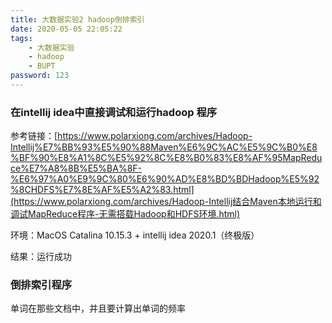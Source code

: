 ```yaml
---
title: 大数据实验2 hadoop倒排索引
date: 2020-05-05 22:05:22
tags:
	- 大数据实验
	- hadoop
	- BUPT
password: 123
---
```


### 在intellij idea中直接调试和运行hadoop 程序

参考链接：[https://www.polarxiong.com/archives/Hadoop-Intellij%E7%BB%93%E5%90%88Maven%E6%9C%AC%E5%9C%B0%E8%BF%90%E8%A1%8C%E5%92%8C%E8%B0%83%E8%AF%95MapReduce%E7%A8%8B%E5%BA%8F-%E6%97%A0%E9%9C%80%E6%90%AD%E8%BD%BDHadoop%E5%92%8CHDFS%E7%8E%AF%E5%A2%83.html](https://www.polarxiong.com/archives/Hadoop-Intellij结合Maven本地运行和调试MapReduce程序-无需搭载Hadoop和HDFS环境.html)

环境：MacOS Catalina 10.15.3 + intellij idea 2020.1（终极版）

结果：运行成功







### 倒排索引程序

单词在那些文档中，并且要计算出单词的频率

```

```







